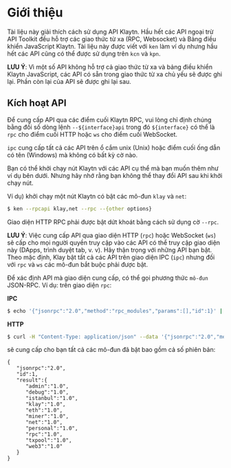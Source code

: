 # Giới thiệu <a id="introduction"></a>

Tài liệu này giải thích cách sử dụng API Klaytn. Hầu hết các API ngoại trừ API Toolkit đều hỗ trợ các giao thức từ xa \(RPC, Websocket\) và Bảng điều khiển JavaScript Klaytn. Tài liệu này được viết với `ken` làm ví dụ nhưng hầu hết các API cũng có thể được sử dụng trên `kcn` và `kpn`.

**LƯU Ý**: Vì một số API không hỗ trợ cả giao thức từ xa và bảng điều khiển Klaytn JavaScript, các API có sẵn trong giao thức từ xa chủ yếu sẽ được ghi lại. Phần còn lại của API sẽ được ghi lại sau.

## Kích hoạt API <a id="enabling-apis"></a>

Để cung cấp API qua các điểm cuối Klaytn RPC, vui lòng chỉ định chúng bằng đối số dòng lệnh `--${interface}api` trong đó `${interface}` có thể là `rpc` cho điểm cuối HTTP hoặc `ws` cho điểm cuối WebSocket.

`ipc` cung cấp tất cả các API trên ổ cắm unix \(Unix\) hoặc điểm cuối ống dẫn có tên \(Windows\) mà không có bất kỳ cờ nào.

Bạn có thể khởi chạy nút Klaytn với các API cụ thể mà bạn muốn thêm như ví dụ bên dưới. Nhưng hãy nhớ rằng bạn không thể thay đổi API sau khi khởi chạy nút.

Ví dụ\) khởi chạy một nút Klaytn có bật các mô-đun `klay` và `net`:

```bash
$ ken --rpcapi klay,net --rpc --{other options}
```

Giao diện HTTP RPC phải được bật dứt khoát bằng cách sử dụng cờ `--rpc`.

**LƯU Ý**: Việc cung cấp API qua giao diện HTTP \(`rpc`\) hoặc WebSocket \(`ws`\) sẽ cấp cho mọi người quyền truy cập vào các API có thể truy cập giao diện này \(DApps, trình duyệt tab, v. v\). Hãy thận trọng với những API bạn bật. Theo mặc định, Klay bật tất cả các API trên giao diện IPC \(`ipc`\) nhưng đối với `rpc` và `ws` các mô-đun bắt buộc phải được bật.

Để xác định API mà giao diện cung cấp, có thể gọi phương thức `mô-đun` JSON-RPC. Ví dụ: trên giao diện `rpc`:

**IPC**

```bash
$ echo '{"jsonrpc":"2.0","method":"rpc_modules","params":[],"id":1}' | nc -U klay.ipc
```

**HTTP**

```bash
$ curl -H "Content-Type: application/json" --data '{"jsonrpc":"2.0","method":"rpc_modules","params":[],"id":1}' https://public-en-baobab.klaytn.net
```

sẽ cung cấp cho bạn tất cả các mô-đun đã bật bao gồm cả số phiên bản:

```text
{
   "jsonrpc":"2.0",
   "id":1,
   "result":{
      "admin":"1.0",
      "debug":"1.0",
      "istanbul":"1.0",
      "klay":"1.0",
      "eth":"1.0",
      "miner":"1.0",
      "net":"1.0",
      "personal":"1.0",
      "rpc":"1.0",
      "txpool":"1.0",
      "web3":"1.0"
   }
}
```

